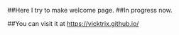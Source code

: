 ##Here I try to make welcome page. 
##In progress now.

##You can visit it at https://vicktrix.github.io/
